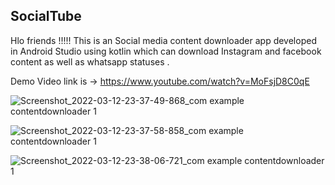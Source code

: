 ## SocialTube

Hlo friends !!!!! This is an Social media content downloader app developed in Android Studio using kotlin which can download Instagram and facebook content as well as whatsapp statuses .

Demo Video link is -> https://www.youtube.com/watch?v=MoFsjD8C0qE

![Screenshot_2022-03-12-23-37-49-868_com example contentdownloader 1](https://user-images.githubusercontent.com/90754518/158029570-d97253cd-a538-42ce-805e-6ced29ebbd9a.jpg)

![Screenshot_2022-03-12-23-37-58-858_com example contentdownloader 1](https://user-images.githubusercontent.com/90754518/158029589-aec8c0cf-ec5e-4a59-b05d-47be9b1b5124.jpg)

![Screenshot_2022-03-12-23-38-06-721_com example contentdownloader 1](https://user-images.githubusercontent.com/90754518/158029602-f105c789-0b1d-4025-bd9f-fd07911ed7d3.jpg)
